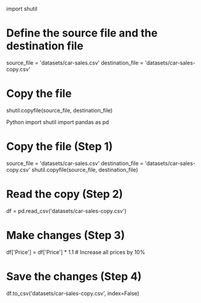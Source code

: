 import shutil

# Define the source file and the destination file
source_file = 'datasets/car-sales.csv'
destination_file = 'datasets/car-sales-copy.csv'

# Copy the file
shutil.copyfile(source_file, destination_file)

Python
import shutil
import pandas as pd

# Copy the file (Step 1)
source_file = 'datasets/car-sales.csv'
destination_file = 'datasets/car-sales-copy.csv'
shutil.copyfile(source_file, destination_file)

# Read the copy (Step 2)
df = pd.read_csv('datasets/car-sales-copy.csv')

# Make changes (Step 3)
df['Price'] = df['Price'] * 1.1  # Increase all prices by 10%

# Save the changes (Step 4)
df.to_csv('datasets/car-sales-copy.csv', index=False)
